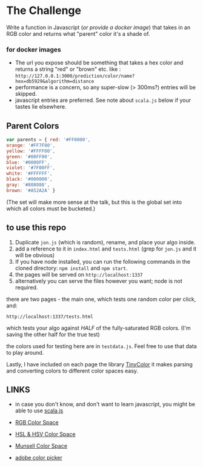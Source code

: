# The Challenge

Write a function in Javascript (*or provide a docker image*) that takes in an RGB color and returns what "parent" color it's a shade of. 

### for docker images ###
- The url you expose should be something that takes a hex color and returns a string "red" or "brown" etc. like : 
```http://127.0.0.1:3000/prediction/color/name?hex=db5929&algorithm=distance```
- performance is a concern, so any super-slow (> 300ms?) entries will be skipped. 
- javascript entries are preferred.  See note about `scala.js` below if your tastes lie elsewhere.

## Parent Colors ##

```javascript
var parents = { red: '#FF0000',
orange: '#FF7F00',
yellow: '#FFFF00',
green: '#00FF00',
blue: '#0000FF',
violet: '#7F00FF',
white: '#FFFFFF',
black: '#000000',
gray: '#808080',
brown: '#A52A2A' }
```

(The set will make more sense at the talk, but this is the global set into which all colors must be bucketed.)

## to use this repo

1. Duplicate `jon.js` (which is random), rename, and place your algo inside.
2. add a reference to it in `index.html` and `tests.html` (grep for `jon.js` and it will be obvious)
3. If you have node installed, you can run the following commands in the cloned directory: `npm install` and `npm start`.
4. the pages will be served on `http://localhost:1337`
5. alternatively you can serve the files however you want; node is not required.

there are two pages - the main one, which tests one random color per click, and:

`http://localhost:1337/tests.html`

which tests your algo against *HALF* of the fully-saturated RGB colors. (I'm saving the other half for the true test)

the colors used for testing here are in `testdata.js`. Feel free to use that data to play around.

Lastly, I have included on each page the library [TinyColor](https://github.com/bgrins/TinyColor) it makes parsing and converting colors to different color spaces easy.

## LINKS ##
* in case you don't know, and don't want to learn javascript, you might be able to use [scala.js](https://www.scala-js.org/)

* [RGB Color Space](https://en.wikipedia.org/wiki/RGB_color_space)
* [HSL & HSV Color Space](https://en.wikipedia.org/wiki/HSL_and_HSV)
* [Munsell Color Space](https://en.wikipedia.org/wiki/Munsell_color_system)
* [adobe color picker](https://color.adobe.com/)
